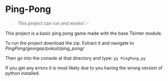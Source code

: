 Ping-Pong
=========

> This project can run and works! :white_check_mark:

This project is a basic ping pong game made with the base Tkinter module.

To run the project download the zip. Extract it and navigate to *PingPong/georgep/pokuit/ping_pong/*

Then go into the console at that directory and type:
`py PingPong.py`

If you get any errors it is most likely due to you having the wrong version of python installed.
